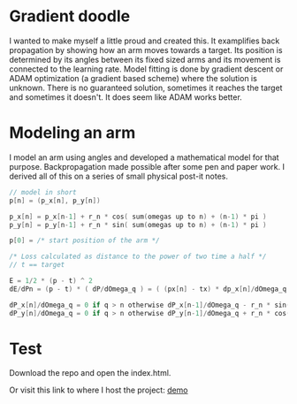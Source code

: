 # Gradient doodle

I wanted to make myself a little proud and created this.
It examplifies back propagation by showing how an arm moves towards
a target. Its position is determined by its angles between its fixed sized
arms and its movement is connected to the learning rate.
Model fitting is done by gradient descent or ADAM optimization (a gradient based scheme)
where the solution is unknown. There is no guaranteed solution,
sometimes it reaches the target and sometimes it doesn't. It does
seem like ADAM works better.

# Modeling an arm

I model an arm using angles and developed a mathematical model for that purpose.
Backpropagation made possible after some pen and paper work. I derived all of this
on a series of small physical post-it notes. 

```C
// model in short
p[n] = (p_x[n], p_y[n])

p_x[n] = p_x[n-1] + r_n * cos( sum(omegas up to n) + (n-1) * pi )
p_y[n] = p_y[n-1] + r_n * sin( sum(omegas up to n) + (n-1) * pi ) 

p[0] = /* start position of the arm */

/* Loss calculated as distance to the power of two time a half */
// t == target

E = 1/2 * (p - t) ^ 2
dE/dPn = (p - t) * ( dP/dOmega_q ) = ( (px[n] - tx) * dp_x[n]/dOmega_q , (py[n] - ty) * dp_y[n]/dOmega_q )

dP_x[n]/dOmega_q = 0 if q > n otherwise dP_x[n-1]/dOmega_q - r_n * sin( sum(omegas up to n) + (n-1) * pi)
dP_y[n]/dOmega_q = 0 if q > n otherwise dP_y[n-1]/dOmega_q + r_n * cos( sum(omegas up to n) + (n-1) * pi) 
```

# Test

Download the repo and open the index.html.

Or visit this link to where I host the project: [demo](https://me.ricardicus.se/a7f2fc5656aa689b92d1195f20826f4b)




